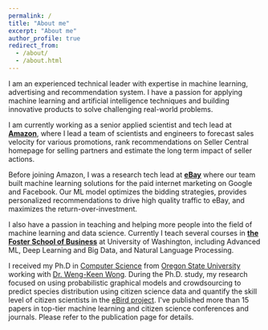 ```yaml
---
permalink: /
title: "About me"
excerpt: "About me"
author_profile: true
redirect_from:
  - /about/
  - /about.html
---
```


I am an experienced technical leader with expertise in machine learning, advertising and recommendation system. I have a passion for applying machine learning and artificial intelligence techniques and building innovative products to solve challenging real-world problems.

I am currently working as a senior applied scientist and tech lead at **[Amazon](https://www.amazon.com/)**, where I lead a team of scientists and engineers to forecast sales velocity for various promotions, rank recommendations on Seller Central homepage for selling partners and estimate the long term impact of seller actions.

Before joining Amazon, I was a research tech lead at **[eBay](https://www.ebay.com/)** where our team built machine learning solutions for the paid internet marketing on Google and Facebook. Our ML model optimizes the bidding strategies, provides personalized recommendations to drive high quality traffic to eBay, and maximizes the return-over-investment.

I also have a passion in teaching and helping more people into the field of machine learning and data science. Currently I teach several courses in **[the Foster School of Business](https://foster.uw.edu/)** at University of Washington, including Advanced ML, Deep Learning and Big Data, and Natural Language Processing.

I received my Ph.D in [Computer Science](http://eecs.oregonstate.edu/) from [Oregon State University](https://oregonstate.edu/) working with [Dr. Weng-Keen Wong](http://web.engr.oregonstate.edu/~wongwe/). During the Ph.D. study, my research focused on using probabilistic graphical models and crowdsourcing to predict species distribution using citizen science data and quantify the skill level of citizen scientists in the [eBird project](https://ebird.org/home). I've published more than 15 papers in top-tier machine learning and citizen science conferences and journals. Please refer to the publication page for details.
